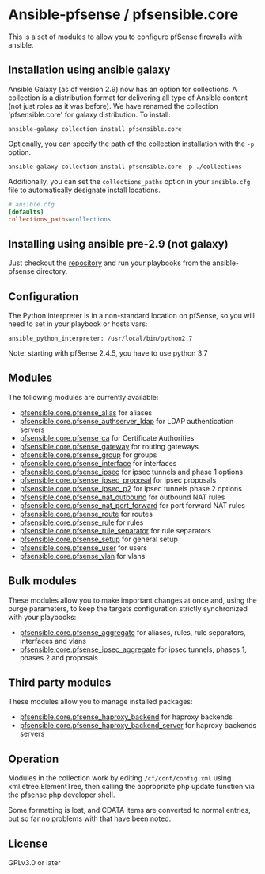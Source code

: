 # Ansible-pfsense / pfsensible.core

This is a set of modules to allow you to configure pfSense firewalls with ansible.

## Installation using ansible galaxy

Ansible Galaxy (as of version 2.9) now has an option for collections.  A collection is a distribution
format for delivering all type of Ansible content (not just roles as it was before).  We have renamed
the collection 'pfsensible.core' for galaxy distribution.  To install:

```
ansible-galaxy collection install pfsensible.core
```

Optionally, you can specify the path of the collection installation with the `-p` option.

```
ansible-galaxy collection install pfsensible.core -p ./collections
```

Additionally, you can set the `collections_paths` option in your `ansible.cfg` file to automatically designate install locations.

```ini
# ansible.cfg
[defaults]
collections_paths=collections
```

## Installing using ansible pre-2.9 (not galaxy)

Just checkout the [repository](https://github.com/pfsensible/core) and run your playbooks from the ansible-pfsense directory.

## Configuration

The Python interpreter is in a non-standard location on pfSense, so you will
need to set in your playbook or hosts vars:

```
ansible_python_interpreter: /usr/local/bin/python2.7
```

Note: starting with pfSense 2.4.5, you have to use python 3.7

## Modules
The following modules are currently available:

* [pfsensible.core.pfsense_alias](https://github.com/pfsensible/core/wiki/pfsensible.core.pfsense_alias) for aliases
* [pfsensible.core.pfsense_authserver_ldap](https://github.com/pfsensible/core/wiki/pfsensible.core.pfsense_authserver_ldap) for LDAP authentication servers
* [pfsensible.core.pfsense_ca](https://github.com/pfsensible/core/wiki/pfsensible.core.pfsense_ca) for Certificate Authorities
* [pfsensible.core.pfsense_gateway](https://github.com/pfsensible/core/wiki/pfsensible.core.pfsense_gateway) for routing gateways
* [pfsensible.core.pfsense_group](https://github.com/pfsensible/core/wiki/pfsensible.core.pfsense_group) for groups
* [pfsensible.core.pfsense_interface](https://github.com/pfsensible/core/wiki/pfsensible.core.pfsense_interface) for interfaces
* [pfsensible.core.pfsense_ipsec](https://github.com/pfsensible/core/wiki/pfsensible.core.pfsense_ipsec) for ipsec tunnels and phase 1 options
* [pfsensible.core.pfsense_ipsec_proposal](https://github.com/pfsensible/core/wiki/pfsensible.core.pfsense_ipsec_proposal) for ipsec proposals
* [pfsensible.core.pfsense_ipsec_p2](https://github.com/pfsensible/core/wiki/pfsensible.core.pfsense_ipsec_p2) for ipsec tunnels phase 2 options
* [pfsensible.core.pfsense_nat_outbound](https://github.com/pfsensible/core/wiki/pfsensible.core.pfsense_nat_outbound) for outbound NAT rules
* [pfsensible.core.pfsense_nat_port_forward](https://github.com/pfsensible/core/wiki/pfsensible.core.pfsense_nat_port_forward) for port forward NAT rules
* [pfsensible.core.pfsense_route](https://github.com/pfsensible/core/wiki/pfsensible.core.pfsense_route) for routes
* [pfsensible.core.pfsense_rule](https://github.com/pfsensible/core/wiki/pfsensible.core.pfsense_rule) for rules
* [pfsensible.core.pfsense_rule_separator](https://github.com/pfsensible/core/wiki/pfsensible.core.pfsense_rule_separator) for rule separators
* [pfsensible.core.pfsense_setup](https://github.com/pfsensible/core/wiki/pfsensible.core.pfsense_setup) for general setup
* [pfsensible.core.pfsense_user](https://github.com/pfsensible/core/wiki/pfsensible.core.pfsense_user) for users
* [pfsensible.core.pfsense_vlan](https://github.com/pfsensible/core/wiki/pfsensible.core.pfsense_vlan) for vlans

## Bulk modules
These modules allow you to make important changes at once and, using the purge parameters, to keep the targets configuration strictly synchronized with your playbooks:

* [pfsensible.core.pfsense_aggregate](https://github.com/pfsensible/core/wiki/pfsensible.core.pfsense_aggregate) for aliases, rules, rule separators, interfaces and vlans
* [pfsensible.core.pfsense_ipsec_aggregate](https://github.com/pfsensible/core/wiki/pfsensible.core.pfsense_ipsec_aggregate) for ipsec tunnels, phases 1, phases 2 and proposals

## Third party modules
These modules allow you to manage installed packages:

* [pfsensible.core.pfsense_haproxy_backend](https://github.com/pfsensible/core/wiki/pfsensible.core.pfsense_haproxy_backend) for haproxy backends
* [pfsensible.core.pfsense_haproxy_backend_server](https://github.com/pfsensible/core/wiki/pfsensible.core.pfsense_haproxy_backend_server) for haproxy backends servers

## Operation

Modules in the collection work by editing `/cf/conf/config.xml` using xml.etree.ElementTree, then
calling the appropriate php update function via the pfsense php developer
shell.

Some formatting is lost, and CDATA items are converted to normal entries,
but so far no problems with that have been noted.

## License

GPLv3.0 or later
